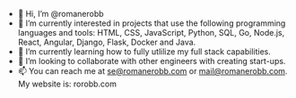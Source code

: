 - 👋 Hi, I’m @romanerobb
- 👀 I’m currently interested in projects that use the following programming languages and tools: HTML, CSS, JavaScript, Python, SQL, Go, Node.js, React, Angular, Django, Flask, Docker and Java.
- 🌱 I’m currently learning how to fully utlilize my full stack capabilities.
- 💞️ I’m looking to collaborate with other engineers with creating start-ups.
- 📫 You can reach me at se@romanerobb.com or mail@romanerobb.com. My website is: rorobb.com
